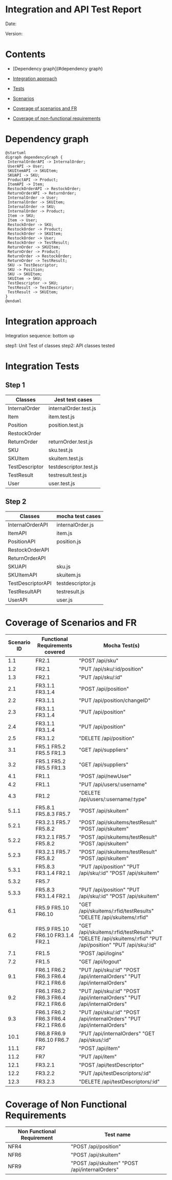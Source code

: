# Integration and API Test Report

Date:

Version:

# Contents

- [Dependency graph](#dependency graph)

- [Integration approach](#integration)

- [Tests](#tests)

- [Scenarios](#scenarios)

- [Coverage of scenarios and FR](#scenario-coverage)
- [Coverage of non-functional requirements](#nfr-coverage)



# Dependency graph 

```plantuml
@startuml
digraph dependencyGraph {
 InternalOrderAPI -> InternalOrder;
 UserAPI -> User;
 SKUItemAPI -> SKUItem;
 SKUAPI -> SKU;
 ProductAPI -> Product;
 ItemAPI -> Item;
 RestockOrderAPI -> RestockOrder;
 ReturnOrderAPI -> ReturnOrder;
 InternalOrder -> User;
 InternalOrder -> SKUItem;
 InternalOrder -> SKU;
 InternalOrder -> Product;
 Item -> SKU;
 Item -> User;
 RestockOrder -> SKU;
 RestockOrder -> Product;
 RestockOrder -> SKUItem;
 RestockOrder -> User;
 RestockOrder -> TestResult;
 ReturnOrder -> SKUItem;
 ReturnOrder -> Product;
 ReturnOrder -> RestockOrder;
 ReturnOrder -> TestResult;
 SKU -> TestDescriptor;
 SKU -> Position;
 SKU -> SKUItem;
 SKUItem -> SKU;
 TestDescriptor -> SKU;
 TestResult -> TestDescriptor;
 TestResult -> SKUItem;
}
@enduml
```
     
# Integration approach


Integration sequence: bottom up

step1: Unit Test of classes
step2: API classes tested 



#  Integration Tests

## Step 1
| Classes  |Jest test cases |
|--|--|
|InternalOrder|internalOrder.test.js|
|Item|item.test.js|
|Position|position.test.js|
|RestockOrder||
|ReturnOrder|returnOrder.test.js|
|SKU|sku.test.js|
|SKUItem|skuitem.test.js|
|TestDescriptor|testdescriptor.test.js|
|TestResult|testresult.test.js|
|User|user.test.js|


## Step 2
| Classes  |mocha test cases |
|--|--|
|InternalOrderAPI|internalOrder.js|
|ItemAPI|item.js|
|PositionAPI|position.js|
|RestockOrderAPI||
|ReturnOrderAPI||
|SKUAPI|sku.js|
|SKUItemAPI|skuitem.js|
|TestDescriptorAPI|testdescriptor.js|
|TestResultAPI|testresult.js|
|UserAPI|user.js|

# Coverage of Scenarios and FR


| Scenario ID | Functional Requirements covered | Mocha  Test(s) | 
| ----------- | ------------------------------- | ----------- |        
| 1.1         | FR2.1                           | "POST /api/sku"            |     
| 1.2         | FR2.1                           | "PUT /api/sku/:id/position"            |     
| 1.3         | FR2.1                           | "PUT /api/sku/:id"            |     
| 2.1         | FR3.1.1  FR3.1.4                | "POST /api/position"            |     
| 2.2         | FR3.1.1                         | "PUT /api/position/changeID"            |     
| 2.3         | FR3.1.1  FR3.1.4                | "PUT /api/position"            |     
| 2.4         | FR3.1.1  FR3.1.4                | "PUT /api/position"            |     
| 2.5         | FR3.1.2                         | "DELETE /api/position"            |     
| 3.1         | FR5.1 FR5.2 FR5.5 FR1.3         | "GET /api/suppliers"            |     // Restock Order
| 3.2         | FR5.1 FR5.2 FR5.5 FR1.3         | "GET /api/suppliers"            |     // Restock Order
| 4.1         | FR1.1                           | "POST /api/newUser"            |     
| 4.2         | FR1.1                           | "PUT /api/users/:username"            |     
| 4.3         | FR1.2                           | "DELETE /api/users/:username/:type"            |     
| 5.1.1       | FR5.8.1 FR5.8.3 FR5.7           | "POST /api/skuitem"            |     // Restock Order
| 5.2.1       | FR3.2.1 FR5.7 FR5.8.2           | "POST /api/skuitems/testResult" "POST /api/skuitem"           |    // Restock Order 
| 5.2.2       | FR3.2.1 FR5.7 FR5.8.2           | "POST /api/skuitems/testResult" "POST /api/skuitem"           |    // Restock Order
| 5.2.3       | FR3.2.1 FR5.7 FR5.8.2           | "POST /api/skuitems/testResult" "POST /api/skuitem"           |    // Restock Order 
| 5.3.1       | FR5.8.3 FR3.1.4 FR2.1           | "PUT /api/position" "PUT /api/sku/:id"  "POST /api/skuitem"         |     // Restock Order 
| 5.3.2       | FR5.7                           |             |                                                          // Restock Order 
| 5.3.3       | FR5.8.3 FR3.1.4 FR2.1           | "PUT /api/position" "PUT /api/sku/:id"  "POST /api/skuitem"            |      // Restock Order 
| 6.1         | FR5.9 FR5.10 FR6.10             | "GET /api/skuitems/:rfid/testResults" "DELETE /api/skuitems/:rfid"           |     // Return Order
| 6.2         |FR5.9 FR5.10 FR6.10 FR3.1.4 FR2.1| "GET /api/skuitems/:rfid/testResults" "DELETE /api/skuitems/:rfid" "PUT /api/position" "PUT /api/sku/:id"         |     // Return Order
| 7.1         | FR1.5                           | "POST /api/logins"            |     
| 7.2         | FR1.5                           | "GET /api/logout"            |     
| 9.1         |FR6.1 FR6.2 FR6.3 FR6.4 FR2.1 FR6.6| "PUT /api/sku/:id" "POST /api/internalOrders" "PUT /api/internalOrders"          |     
| 9.2         |FR6.1 FR6.2 FR6.3 FR6.4 FR2.1 FR6.6| "PUT /api/sku/:id" "POST /api/internalOrders" "PUT /api/internalOrders"          |     
| 9.3         |FR6.1 FR6.2 FR6.3 FR6.4 FR2.1 FR6.6| "PUT /api/sku/:id" "POST /api/internalOrders" "PUT /api/internalOrders"          |    
| 10.1        |FR6.8 FR6.9 FR6.10  FR6.7        | "PUT /api/internalOrders" "GET /api/skus/:id"           |    
| 11.1        | FR7                             | "POST /api/item"            |    
| 11.2        | FR7                             | "PUT /api/item"            |    
| 12.1        | FR3.2.1                         | "POST /api/testDescriptor"            |    
| 12.2        | FR3.2.2                         | "PUT /api/testDescriptors/:id"            |    
| 12.3        | FR3.2.3                         | "DELETE /api/testDescriptors/:id"            |    



# Coverage of Non Functional Requirements


| Non Functional Requirement | Test name |
| -------------------------- | --------- |
| NFR4                           |  "POST /api/position"         |
| NFR6                           |  "POST /api/skuitem"          |
| NFR9                           |  "POST /api/skuitem" "POST /api/internalOrders"         | // Restock Order e Return Order

